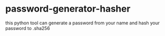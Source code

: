 # password-generator-hasher
this python tool can generate a password from your name and hash your password to .sha256
